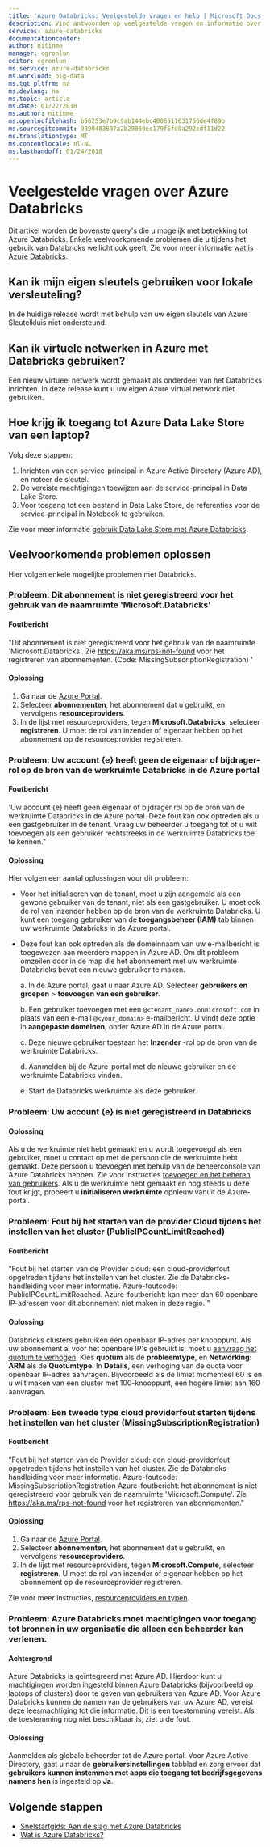 ```yaml
---
title: 'Azure Databricks: Veelgestelde vragen en help | Microsoft Docs'
description: Vind antwoorden op veelgestelde vragen en informatie over probleemoplossing over Azure Databricks.
services: azure-databricks
documentationcenter: 
author: nitinme
manager: cgronlun
editor: cgronlun
ms.service: azure-databricks
ms.workload: big-data
ms.tgt_pltfrm: na
ms.devlang: na
ms.topic: article
ms.date: 01/22/2018
ms.author: nitinme
ms.openlocfilehash: b56253e7b9c9ab144ebc4006511631756de4f89b
ms.sourcegitcommit: 9890483687a2b28860ec179f5fd0a292cdf11d22
ms.translationtype: MT
ms.contentlocale: nl-NL
ms.lasthandoff: 01/24/2018
---
```

# <a name="frequently-asked-questions-about-azure-databricks"></a>Veelgestelde vragen over Azure Databricks

Dit artikel worden de bovenste query's die u mogelijk met betrekking tot Azure Databricks. Enkele veelvoorkomende problemen die u tijdens het gebruik van Databricks wellicht ook geeft. Zie voor meer informatie [wat is Azure Databricks](what-is-azure-databricks.md). 

## <a name="can-i-use-my-own-keys-for-local-encryption"></a>Kan ik mijn eigen sleutels gebruiken voor lokale versleuteling? 
In de huidige release wordt met behulp van uw eigen sleutels van Azure Sleutelkluis niet ondersteund. 

## <a name="can-i-use-azure-virtual-networks-with-databricks"></a>Kan ik virtuele netwerken in Azure met Databricks gebruiken?
Een nieuw virtueel netwerk wordt gemaakt als onderdeel van het Databricks inrichten. In deze release kunt u uw eigen Azure virtual network niet gebruiken.

## <a name="how-do-i-access-azure-data-lake-store-from-a-notebook"></a>Hoe krijg ik toegang tot Azure Data Lake Store van een laptop? 

Volg deze stappen:
1. Inrichten van een service-principal in Azure Active Directory (Azure AD), en noteer de sleutel.
2. De vereiste machtigingen toewijzen aan de service-principal in Data Lake Store.
3. Voor toegang tot een bestand in Data Lake Store, de referenties voor de service-principal in Notebook te gebruiken.

Zie voor meer informatie [gebruik Data Lake Store met Azure Databricks](https://docs.azuredatabricks.net/spark/latest/data-sources/azure/azure-storage.html#azure-data-lake-store).

## <a name="fix-common-problems"></a>Veelvoorkomende problemen oplossen

Hier volgen enkele mogelijke problemen met Databricks.

### <a name="issue-this-subscription-is-not-registered-to-use-the-namespace-microsoftdatabricks"></a>Probleem: Dit abonnement is niet geregistreerd voor het gebruik van de naamruimte 'Microsoft.Databricks'

#### <a name="error-message"></a>Foutbericht

"Dit abonnement is niet geregistreerd voor het gebruik van de naamruimte 'Microsoft.Databricks'. Zie https://aka.ms/rps-not-found voor het registreren van abonnementen. (Code: MissingSubscriptionRegistration) '

#### <a name="solution"></a>Oplossing

1. Ga naar de [Azure Portal](https://portal.azure.com).
2. Selecteer **abonnementen**, het abonnement dat u gebruikt, en vervolgens **resourceproviders**. 
3. In de lijst met resourceproviders, tegen **Microsoft.Databricks**, selecteer **registreren**. U moet de rol van inzender of eigenaar hebben op het abonnement op de resourceprovider registreren.


### <a name="issue-your-account-email-does-not-have-the-owner-or-contributor-role-on-the-databricks-workspace-resource-in-the-azure-portal"></a>Probleem: Uw account {e} heeft geen de eigenaar of bijdrager-rol op de bron van de werkruimte Databricks in de Azure portal

#### <a name="error-message"></a>Foutbericht

'Uw account {e} heeft geen eigenaar of bijdrager rol op de bron van de werkruimte Databricks in de Azure portal. Deze fout kan ook optreden als u een gastgebruiker in de tenant. Vraag uw beheerder u toegang tot of u wilt toevoegen als een gebruiker rechtstreeks in de werkruimte Databricks toe te kennen." 

#### <a name="solution"></a>Oplossing

Hier volgen een aantal oplossingen voor dit probleem:

* Voor het initialiseren van de tenant, moet u zijn aangemeld als een gewone gebruiker van de tenant, niet als een gastgebruiker. U moet ook de rol van inzender hebben op de bron van de werkruimte Databricks. U kunt een toegang gebruiker van de **toegangsbeheer (IAM)** tab binnen uw werkruimte Databricks in de Azure portal.

* Deze fout kan ook optreden als de domeinnaam van uw e-mailbericht is toegewezen aan meerdere mappen in Azure AD. Om dit probleem omzeilen door in de map die het abonnement met uw werkruimte Databricks bevat een nieuwe gebruiker te maken.

    a. In de Azure portal, gaat u naar Azure AD. Selecteer **gebruikers en groepen** > **toevoegen van een gebruiker**.

    b. Een gebruiker toevoegen met een `@<tenant_name>.onmicrosoft.com` in plaats van een e-mail `@<your_domain>` e-mailbericht. U vindt deze optie in **aangepaste domeinen**, onder Azure AD in de Azure portal.
    
    c. Deze nieuwe gebruiker toestaan het **Inzender** -rol op de bron van de werkruimte Databricks.
    
    d. Aanmelden bij de Azure-portal met de nieuwe gebruiker en de werkruimte Databricks vinden.
    
    e. Start de Databricks werkruimte als deze gebruiker.


### <a name="issue-your-account-email-has-not-been-registered-in-databricks"></a>Probleem: Uw account {e} is niet geregistreerd in Databricks 

#### <a name="solution"></a>Oplossing

Als u de werkruimte niet hebt gemaakt en u wordt toegevoegd als een gebruiker, moet u contact op met de persoon die de werkruimte hebt gemaakt. Deze persoon u toevoegen met behulp van de beheerconsole van Azure Databricks hebben. Zie voor instructies [toevoegen en het beheren van gebruikers](https://docs.azuredatabricks.net/administration-guide/admin-settings/users.html). Als u de werkruimte hebt gemaakt en nog steeds u deze fout krijgt, probeert u **initialiseren werkruimte** opnieuw vanuit de Azure-portal.

### <a name="issue-cloud-provider-launch-failure-while-setting-up-the-cluster-publicipcountlimitreached"></a>Probleem: Fout bij het starten van de provider Cloud tijdens het instellen van het cluster (PublicIPCountLimitReached)

#### <a name="error-message"></a>Foutbericht

"Fout bij het starten van de Provider cloud: een cloud-providerfout opgetreden tijdens het instellen van het cluster. Zie de Databricks-handleiding voor meer informatie. Azure-foutcode: PublicIPCountLimitReached. Azure-foutbericht: kan meer dan 60 openbare IP-adressen voor dit abonnement niet maken in deze regio. "

#### <a name="solution"></a>Oplossing

Databricks clusters gebruiken één openbaar IP-adres per knooppunt. Als uw abonnement al voor het openbare IP's gebruikt is, moet u [aanvraag het quotum te verhogen](https://docs.microsoft.com/azure/azure-supportability/resource-manager-core-quotas-request). Kies **quotum** als de **probleemtype**, en **Networking: ARM** als de **Quotumtype**. In **Details**, een verhoging van de quota voor openbaar IP-adres aanvragen. Bijvoorbeeld als de limiet momenteel 60 is en u wilt maken van een cluster met 100-knooppunt, een hogere limiet aan 160 aanvragen.

### <a name="issue-a-second-type-of-cloud-provider-launch-failure-while-setting-up-the-cluster-missingsubscriptionregistration"></a>Probleem: Een tweede type cloud providerfout starten tijdens het instellen van het cluster (MissingSubscriptionRegistration)

#### <a name="error-message"></a>Foutbericht

"Fout bij het starten van de Provider cloud: een cloud-providerfout opgetreden tijdens het instellen van het cluster. Zie de Databricks-handleiding voor meer informatie.
Azure-foutcode: MissingSubscriptionRegistration Azure-foutbericht: het abonnement is niet geregistreerd voor gebruik van de naamruimte 'Microsoft.Compute'. Zie https://aka.ms/rps-not-found voor het registreren van abonnementen."

#### <a name="solution"></a>Oplossing

1. Ga naar de [Azure Portal](https://portal.azure.com).
2. Selecteer **abonnementen**, het abonnement dat u gebruikt, en vervolgens **resourceproviders**. 
3. In de lijst met resourceproviders, tegen **Microsoft.Compute**, selecteer **registreren**. U moet de rol van inzender of eigenaar hebben op het abonnement op de resourceprovider registreren.

Zie voor meer instructies, [resourceproviders en typen](../azure-resource-manager/resource-manager-supported-services.md).

### <a name="issue-azure-databricks-needs-permissions-to-access-resources-in-your-organization-that-only-an-admin-can-grant"></a>Probleem: Azure Databricks moet machtigingen voor toegang tot bronnen in uw organisatie die alleen een beheerder kan verlenen.

#### <a name="background"></a>Achtergrond

Azure Databricks is geïntegreerd met Azure AD. Hierdoor kunt u machtigingen worden ingesteld binnen Azure Databricks (bijvoorbeeld op laptops of clusters) door te geven van gebruikers van Azure AD. Voor Azure Databricks kunnen de namen van de gebruikers van uw Azure AD, vereist deze leesmachtiging tot die informatie. Dit is een toestemming vereist. Als de toestemming nog niet beschikbaar is, ziet u de fout.

#### <a name="solution"></a>Oplossing

Aanmelden als globale beheerder tot de Azure portal. Voor Azure Active Directory, gaat u naar de **gebruikersinstellingen** tabblad en zorg ervoor dat **gebruikers kunnen instemmen met apps die toegang tot bedrijfsgegevens namens hen** is ingesteld op **Ja**.

## <a name="next-steps"></a>Volgende stappen

- [Snelstartgids: Aan de slag met Azure Databricks](quickstart-create-databricks-workspace-portal.md)
- [Wat is Azure Databricks?](what-is-azure-databricks.md)

